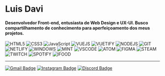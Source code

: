 <h1>Luis Davi</h1>

<h4> Desenvolvedor Front-end, entusiasta de Web Design e UX-UI. Busco compartilhamento de conhecimento para aperfeiçoamento dos meus projetos. </h4>

![HTML5](https://img.shields.io/badge/HTML5-E34F26?style=for-the-badge&logo=html5&logoColor=white)
![CSS3](https://img.shields.io/badge/CSS3-1572B6?style=for-the-badge&logo=css3&logoColor=white)
![JavaScript](https://img.shields.io/badge/JavaScript-F7DF1E?style=for-the-badge&logo=javascript&logoColor=black)
![VUEJS](https://img.shields.io/badge/Vue.js-35495E?style=for-the-badge&logo=vue.js&logoColor=4FC08D)
![VUETIFY](https://img.shields.io/badge/Vuetify-51befc?style=for-the-badge&logo=vuetify&logoColor=white)
![NODEJS](https://img.shields.io/badge/Node.js-43853D?style=for-the-badge&logo=node.js&logoColor=white)
![GIT](https://img.shields.io/badge/Git-F05032?style=for-the-badge&logo=git&logoColor=white)
![NETLIFY](https://img.shields.io/badge/Netlify-00C7B7?style=for-the-badge&logo=netlify&logoColor=white)
![WINDOWS](https://img.shields.io/badge/Windows-0078D6?style=for-the-badge&logo=windows&logoColor=white)
![MINT](https://img.shields.io/badge/Linux_Mint-87CF3E?style=for-the-badge&logo=linux-mint&logoColor=white)
![VSCODE](https://img.shields.io/badge/Visual_Studio_Code-0078D4?style=for-the-badge&logo=visual%20studio%20code&logoColor=white)
![ATOM](https://img.shields.io/badge/Atom-66595C?style=for-the-badge&logo=Atom&logoColor=white)
![FIGMA](https://img.shields.io/badge/Figma-F24E1E?style=for-the-badge&logo=figma&logoColor=white)
![STEAM](https://img.shields.io/badge/Steam-000000?style=for-the-badge&logo=steam&logoColor=white)
![TWITCH](https://img.shields.io/badge/Twitch-9146FF?style=for-the-badge&logo=twitch&logoColor=white)
![SPOTIFY](https://img.shields.io/badge/Spotify-1ED760?&style=for-the-badge&logo=spotify&logoColor=white)
![IFOOD](https://img.shields.io/badge/iFood-EA1D2C?style=for-the-badge&logo=ifood&logoColor=white)


---

[![Gmail Badge](https://img.shields.io/badge/-luisdavi.contato@gmail.com-c14438?style=flat-square&logo=Gmail&logoColor=white&link=mailto:luisdavi.contato@gmail.com)](mailto:luisdavi.contato@gmail.com)
[![Instagram Badge](https://img.shields.io/badge/-lu1s_davi-a43b9d?style=flat-square&logo=Instagram&logoColor=white)](https://www.instagram.com/lu1s_davi/)
[![Discord Badge](https://img.shields.io/badge/-!Hirinho¥-7289da?style=flat-square&logo=Discord&logoColor=white)](https://discordapp.com/users/443172502995337217/)
